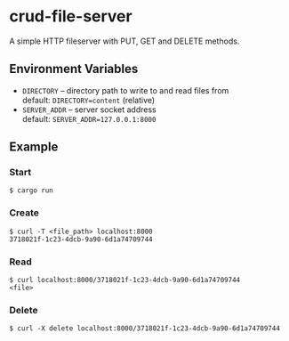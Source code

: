 # crud-file-server

A simple HTTP fileserver with PUT, GET and DELETE methods.

## Environment Variables

- `DIRECTORY` – directory path to write to and read files from  
  default: `DIRECTORY=content` (relative)
- `SERVER_ADDR` – server socket address  
  default: `SERVER_ADDR=127.0.0.1:8000`

## Example

### Start

```
$ cargo run
```

### Create

```
$ curl -T <file_path> localhost:8000
3718021f-1c23-4dcb-9a90-6d1a74709744
```

### Read

```
$ curl localhost:8000/3718021f-1c23-4dcb-9a90-6d1a74709744
<file>
```

### Delete

```
$ curl -X delete localhost:8000/3718021f-1c23-4dcb-9a90-6d1a74709744
```
